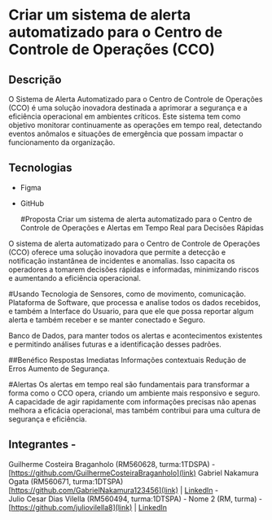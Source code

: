 # Criar um sistema de alerta automatizado para o Centro de Controle de Operações (CCO) 

## Descrição
O Sistema de Alerta Automatizado para o Centro de Controle de Operações (CCO) é uma solução inovadora destinada a aprimorar a segurança e a eficiência operacional em ambientes críticos.
Este sistema tem como objetivo monitorar continuamente as operações em tempo real, detectando eventos anômalos e situações de emergência que possam impactar o funcionamento da organização.

## Tecnologias
- Figma
- GitHub

  #Proposta
  Criar um sistema de alerta automatizado para o Centro de Controle de Operações e Alertas em Tempo Real para Decisões Rápidas


O sistema de alerta automatizado para o Centro de Controle de Operações (CCO) oferece uma solução inovadora que permite a detecção e notificação instantânea de incidentes e anomalias. Isso capacita os operadores a tomarem decisões rápidas e informadas, minimizando riscos e aumentando a eficiência operacional.

#Usando 
Tecnologia de Sensores, como de movimento, comunicação. 
Plataforma de Software, que processa e analise todos os dados recebidos, e também a Interface do Usuario, para que ele que possa reportar algum alerta e também receber e se manter conectado e Seguro.

Banco de Dados, para manter todos os alertas e acontecimentos existentes e permitindo análises futuras e a identificação desses padrões.


##Benéfico 
Respostas Imediatas
Informações contextuais
Redução de Erros
Aumento de Segurança.


#Alertas 
Os alertas em tempo real são fundamentais para transformar a forma como o CCO opera, criando um ambiente mais responsivo e seguro. A capacidade de agir rapidamente com informações precisas não apenas melhora a eficácia operacional, mas também contribui para uma cultura de segurança e eficiência.

## Integrantes - 
Guilherme Costeira Braganholo (RM560628, turma:1TDSPA) -[https://github.com/GuilhermeCosteiraBraganholo](link) 
Gabriel Nakamura Ogata (RM560671, turma:1DTSPA) [https://github.com/GabrielNakamura123456](link) | [LinkedIn](link) -  
Julio Cesar Dias Vilella (RM560494, turma:1DTSPA) - Nome 2 (RM, turma) - [https://github.com/juliovilella8](link) | [LinkedIn](link)



